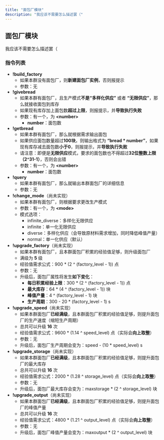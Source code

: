 ```yaml
---
title: "面包厂模块"
description: "我应该不需要怎么描述罢（"
---
```


## 面包厂模块

我应该不需要怎么描述罢（

### 指令列表

- **!build_factory**
    - 如果本群没有面包厂，则**新建面包厂实例**，否则报提示
    - 参数：无
- **!givebread**
    - 如果本群有面包厂，且生产模式**不是“多样化供应”** 或者 **“无限供应”**，那么就接收面包到库存
    - 如果现有库存加上面包数**超过上限**，则报提示，并**导致执行失败**
    - 参数：有一个，为 **\<number\>**
        - **number**：面包数
- **!getbread**
    - 如果本群有面包厂，那么就根据需求输出面包
    - 如果供应面包数量超过**100块**，则输出格式为 **“bread * number”**，如果现有库存减去面包数**小于0**，则报提示，并**导致执行失败**
    - 请注意：即便是**无限供应**模式，要求的面包数也不得超过**32位整数上限（2^31-1）**，否则会出错
    - 参数：有一个，为 **\<number\>**
        - **number**：面包数
- **!query**
    - 如果本群有面包厂，那么就输出本群面包厂的详细信息
    - 参数：无
- **!change_mode**（尚未实现）
    - 如果本群有面包厂，则根据要求更改生产模式
    - 参数：有一个，为 **\<mode\>**
    - 模式选项：
        - infinite_diverse：多样化无限供应
        - infinite：单一化无限供应
        - diverse：多样化供应（会导致原材料需求增加，同时降低峰值产量）
        - normal：单一化供应（默认）
- **!upgrade_factory**（尚未实现）
    - 如果本群有面包厂，且本群面包厂积累的经验值足够，则升级面包厂
    - 满级为 **5** 级
    - 经验值需求公式：900 * \(2 ^ \(factory_level - 1\)\) 点
    - 参数：无
    - 升级后，面包厂属性将发生**如下变化**：
        - **每日积累经验上限**：300 * \(2 ^ \(factory_level - 1\)\) 点
        - **最大库存**：64 * \(4 ^ \(factory_level - 1\)\) 块
        - **峰值产量**：4 ^ \(factory_level - 1\) 块
        - **生产周期**：300 - 20 * \(factory_level - 1\) s
- **!upgrade_speed**（尚未实现）
    - 如果本群面包厂**已经满级**，且本群面包厂积累的经验值足够，则提升面包厂的生产速度（缩短生产周期）
    - 总共可以升级 **16** 次
    - 经验值需求公式：9600 * \(1.14 ^ speed_level\) 点（实际会**向上取整**）
    - 参数：无
    - 升级后，面包厂生产周期会变为：speed - \(10 * speed_level\) s
- **!upgrade_storage**（尚未实现）
    - 如果本群面包厂**已经满级**，且本群面包厂积累的经验值足够，则提升面包厂的最大库存
    - 总共可以升级 **16** 次
    - 经验值需求公式：2000 * \(1.28 ^ storage_level\) 点（实际会**向上取整**）
    - 参数：无
    - 升级后，面包厂最大库存会变为：maxstorage * \(2 ^ storage_level\) 块
- **!upgrade_output**（尚未实现）
    - 如果本群面包厂**已经满级**，且本群面包厂积累的经验值足够，则提升面包厂的峰值产量
    - 总共可以升级 **16** 次
    - 经验值需求公式：4800 * \(1.21 ^ output_level\) 点（实际会**向上取整**）
    - 参数：无
    - 升级后，面包厂峰值产量会变为：maxoutput * \(2 ^ output_level\) 块
